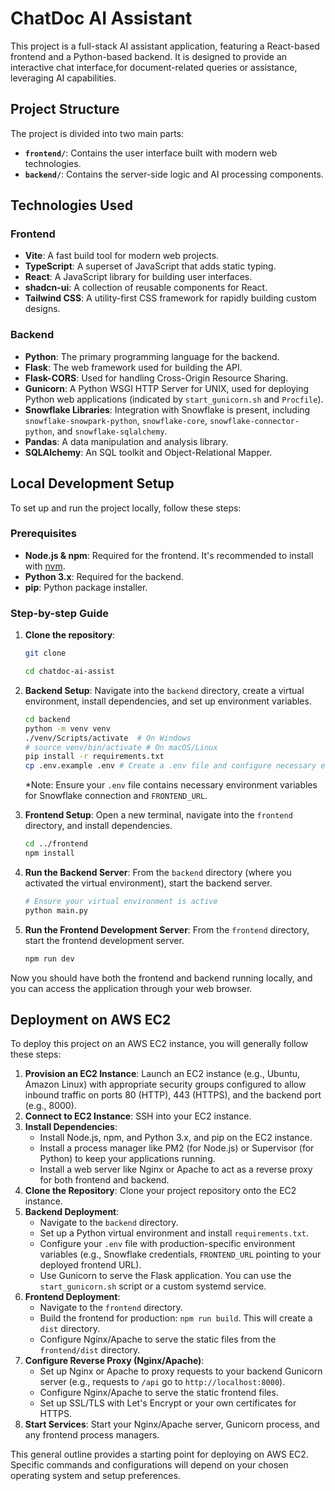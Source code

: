 # ChatDoc AI Assistant

This project is a full-stack AI assistant application, featuring a React-based frontend and a Python-based backend. It is designed to provide an interactive chat interface,for document-related queries or assistance, leveraging AI capabilities.

## Project Structure

The project is divided into two main parts:

- **`frontend/`**: Contains the user interface built with modern web technologies.
- **`backend/`**: Contains the server-side logic and AI processing components.

## Technologies Used

### Frontend

- **Vite**: A fast build tool for modern web projects.
- **TypeScript**: A superset of JavaScript that adds static typing.
- **React**: A JavaScript library for building user interfaces.
- **shadcn-ui**: A collection of reusable components for React.
- **Tailwind CSS**: A utility-first CSS framework for rapidly building custom designs.

### Backend

- **Python**: The primary programming language for the backend.
- **Flask**: The web framework used for building the API.
- **Flask-CORS**: Used for handling Cross-Origin Resource Sharing.
- **Gunicorn**: A Python WSGI HTTP Server for UNIX, used for deploying Python web applications (indicated by `start_gunicorn.sh` and `Procfile`).
- **Snowflake Libraries**: Integration with Snowflake is present, including `snowflake-snowpark-python`, `snowflake-core`, `snowflake-connector-python`, and `snowflake-sqlalchemy`.
- **Pandas**: A data manipulation and analysis library.
- **SQLAlchemy**: An SQL toolkit and Object-Relational Mapper.

## Local Development Setup

To set up and run the project locally, follow these steps:

### Prerequisites

- **Node.js & npm**: Required for the frontend. It's recommended to install with [nvm](https://github.com/nvm-sh/nvm#installing-and-updating).
- **Python 3.x**: Required for the backend.
- **pip**: Python package installer.

### Step-by-step Guide

1.  **Clone the repository**:

    ```sh
    git clone

    cd chatdoc-ai-assist
    ```

2.  **Backend Setup**:
    Navigate into the `backend` directory, create a virtual environment, install dependencies, and set up environment variables.

    ```sh
    cd backend
    python -m venv venv
    ./venv/Scripts/activate  # On Windows
    # source venv/bin/activate # On macOS/Linux
    pip install -r requirements.txt
    cp .env.example .env # Create a .env file and configure necessary environment variables
    ```

    \*Note: Ensure your `.env` file contains necessary environment variables for Snowflake connection and `FRONTEND_URL`.

3.  **Frontend Setup**:
    Open a new terminal, navigate into the `frontend` directory, and install dependencies.

    ```sh
    cd ../frontend
    npm install
    ```

4.  **Run the Backend Server**:
    From the `backend` directory (where you activated the virtual environment), start the backend server.

    ```sh
    # Ensure your virtual environment is active
    python main.py
    ```

5.  **Run the Frontend Development Server**:
    From the `frontend` directory, start the frontend development server.
    ```sh
    npm run dev
    ```

Now you should have both the frontend and backend running locally, and you can access the application through your web browser.

## Deployment on AWS EC2

To deploy this project on an AWS EC2 instance, you will generally follow these steps:

1.  **Provision an EC2 Instance**: Launch an EC2 instance (e.g., Ubuntu, Amazon Linux) with appropriate security groups configured to allow inbound traffic on ports 80 (HTTP), 443 (HTTPS), and the backend port (e.g., 8000).
2.  **Connect to EC2 Instance**: SSH into your EC2 instance.
3.  **Install Dependencies**:
    - Install Node.js, npm, and Python 3.x, and pip on the EC2 instance.
    - Install a process manager like PM2 (for Node.js) or Supervisor (for Python) to keep your applications running.
    - Install a web server like Nginx or Apache to act as a reverse proxy for both frontend and backend.
4.  **Clone the Repository**: Clone your project repository onto the EC2 instance.
5.  **Backend Deployment**:
    - Navigate to the `backend` directory.
    - Set up a Python virtual environment and install `requirements.txt`.
    - Configure your `.env` file with production-specific environment variables (e.g., Snowflake credentials, `FRONTEND_URL` pointing to your deployed frontend URL).
    - Use Gunicorn to serve the Flask application. You can use the `start_gunicorn.sh` script or a custom systemd service.
6.  **Frontend Deployment**:
    - Navigate to the `frontend` directory.
    - Build the frontend for production: `npm run build`. This will create a `dist` directory.
    - Configure Nginx/Apache to serve the static files from the `frontend/dist` directory.
7.  **Configure Reverse Proxy (Nginx/Apache)**:
    - Set up Nginx or Apache to proxy requests to your backend Gunicorn server (e.g., requests to `/api` go to `http://localhost:8000`).
    - Configure Nginx/Apache to serve the static frontend files.
    - Set up SSL/TLS with Let's Encrypt or your own certificates for HTTPS.
8.  **Start Services**: Start your Nginx/Apache server, Gunicorn process, and any frontend process managers.

This general outline provides a starting point for deploying on AWS EC2. Specific commands and configurations will depend on your chosen operating system and setup preferences.
